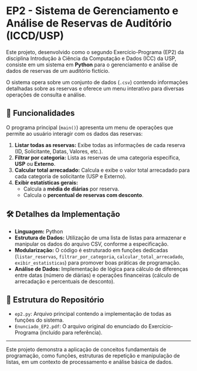 # EP2 - Sistema de Gerenciamento e Análise de Reservas de Auditório (ICCD/USP)

Este projeto, desenvolvido como o segundo Exercício-Programa (EP2) da disciplina Introdução à Ciência da Computação e Dados (ICC) da USP, consiste em um sistema em **Python** para o gerenciamento e análise de dados de reservas de um auditório fictício.

O sistema opera sobre um conjunto de dados (`.csv`) contendo informações detalhadas sobre as reservas e oferece um menu interativo para diversas operações de consulta e análise.

## 🚀 Funcionalidades

O programa principal (`main()`) apresenta um menu de operações que permite ao usuário interagir com os dados das reservas:

1.  **Listar todas as reservas:** Exibe todas as informações de cada reserva (ID, Solicitante, Datas, Valores, etc.).
2.  **Filtrar por categoria:** Lista as reservas de uma categoria específica, **USP** ou **Externo**.
3.  **Calcular total arrecadado:** Calcula e exibe o valor total arrecadado para cada categoria de solicitante (USP e Externo).
4.  **Exibir estatísticas gerais:**
    * Calcula a **média de diárias** por reserva.
    * Calcula o **percentual de reservas com desconto**.

## 🛠️ Detalhes da Implementação

* **Linguagem:** Python
* **Estrutura de Dados:** Utilização de uma lista de listas para armazenar e manipular os dados do arquivo CSV, conforme a especificação.
* **Modularização:** O código é estruturado em funções dedicadas (`listar_reservas`, `filtrar_por_categoria`, `calcular_total_arrecadado`, `exibir_estatisticas`) para promover boas práticas de programação.
* **Análise de Dados:** Implementação de lógica para cálculo de diferenças entre datas (número de diárias) e operações financeiras (cálculo de arrecadação e percentuais de desconto).

## 📄 Estrutura do Repositório

* `ep2.py`: Arquivo principal contendo a implementação de todas as funções do sistema.
* `Enunciado_EP2.pdf`: O arquivo original do enunciado do Exercício-Programa (incluído para referência).

---

Este projeto demonstra a aplicação de conceitos fundamentais de programação, como funções, estruturas de repetição e manipulação de listas, em um contexto de processamento e análise básica de dados.
